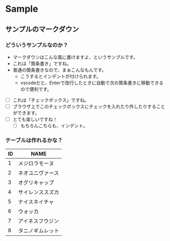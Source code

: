 # Sample

## サンプルのマークダウン

### どういうサンプルなのか？

- マークダウンはこんな風に書けますよ、というサンプルです。
- これは「箇条書き」ですね。
- 普通の箇条書きなので、まぁこんなもんです。
  - こうするとインデントが付けられます。
  - vscodeだと、Enterで改行したときに自動で次の箇条書きに移動できるので便利です。

- [ ] これは「チェックボックス」ですね。
- [ ] ブラウザ上でこのチェックボックスにチェックを入れたり外したりすることができます。
- [ ] とても楽しいですね！
  - [ ] もちろんこちらも、インデント。

### テーブルは作れるかな？

|ID|NAME|
|-|-|
|1|メジロラモーヌ|
|2|ネオユニヴァース|
|3|オグリキャップ|
|4|サイレンススズカ|
|5|ナイスネイチャ|
|6|ウォッカ|
|7|アイネスフウジン|
|8|タニノギムレット|
